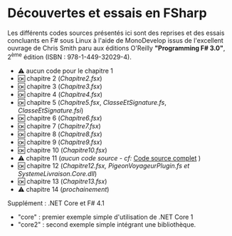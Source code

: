 # Découvertes et essais en FSharp

Les différents codes sources présentés ici sont des reprises et des essais concluants en F# sous Linux à l'aide de MonoDevelop issus de l'excellent ouvrage de Chris Smith paru aux éditions O'Reilly __"Programming F# 3.0"__, 2<sup>ème</sup> édition (ISBN : 978-1-449-32029-4).

- :warning: aucun code pour le chapitre 1
- :ok: chapitre 2 (*Chapitre2.fsx*)
- :ok: chapitre 3 (*Chapitre3.fsx*)
- :ok: chapitre 4 (*Chapitre4.fsx*)
- :ok: chapitre 5 (*Chapitre5.fsx*, *ClasseEtSignature.fs*, *ClasseEtSignature.fsi*)
- :ok: chapitre 6 (*Chapitre6.fsx*)
- :ok: chapitre 7 (*Chapitre7.fsx*)
- :ok: chapitre 8 (*Chapitre8.fsx*)
- :ok: chapitre 9 (*Chapitre9.fsx*)
- :ok: chapitre 10 (*Chapitre10.fsx*)
- :warning: chapitre 11 (*aucun code source - cf:* [Code source complet](https://github.com/achrissmith/Programming-FS-Examples/tree/master/Ch%2012%20-%20Data%20Processing) )
- :ok: chapitre 12 (*Chapitre12.fsx, PigeonVoyageurPlugin.fs et SystemeLivraison.Core.dll*)
- :ok: chapitre 13 (*Chapitre13.fsx*)
- :warning: chapitre 14 (*prochainement*)

Supplément : .NET Core et F# 4.1
 - "core" : premier exemple simple d'utilisation de .NET Core 1
 - "core2" : second exemple simple intégrant une bibliothèque.
